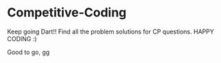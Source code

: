 # Competitive-Coding
  Keep going Dart!!
  Find all the problem solutions for CP questions.
  HAPPY CODING :)

  Good to go, gg
